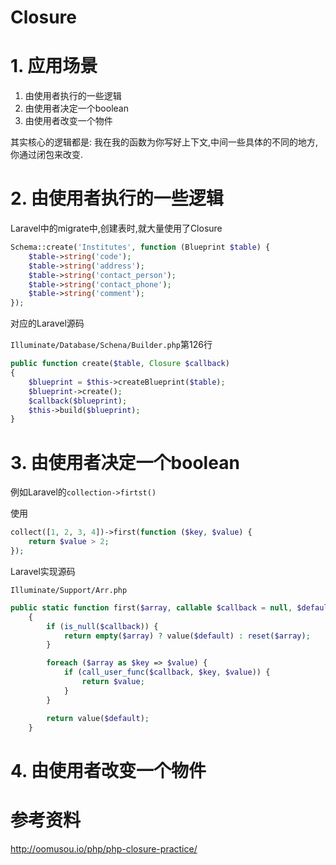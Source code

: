 # Closure

# 1. 应用场景

1. 由使用者执行的一些逻辑
2. 由使用者决定一个boolean
3. 由使用者改变一个物件

其实核心的逻辑都是: 我在我的函数为你写好上下文,中间一些具体的不同的地方,你通过闭包来改变.

# 2. 由使用者执行的一些逻辑

Laravel中的migrate中,创建表时,就大量使用了Closure

```php
Schema::create('Institutes', function (Blueprint $table) {
    $table->string('code');
    $table->string('address');
    $table->string('contact_person');
    $table->string('contact_phone');
    $table->string('comment');
});
```

对应的Laravel源码

`Illuminate/Database/Schena/Builder.php`第126行
```php
public function create($table, Closure $callback)
{
    $blueprint = $this->createBlueprint($table);
    $blueprint->create();
    $callback($blueprint);
    $this->build($blueprint);
}
```

# 3. 由使用者决定一个boolean

例如Laravel的`collection->firtst()`

使用

```php
collect([1, 2, 3, 4])->first(function ($key, $value) {
    return $value > 2;
});
```

Laravel实现源码

`Illuminate/Support/Arr.php`
```php
public static function first($array, callable $callback = null, $default = null)
    {
        if (is_null($callback)) {
            return empty($array) ? value($default) : reset($array);
        }

        foreach ($array as $key => $value) {
            if (call_user_func($callback, $key, $value)) {
                return $value;
            }
        }

        return value($default);
    }
```


# 4. 由使用者改变一个物件 

# 参考资料

<http://oomusou.io/php/php-closure-practice/>